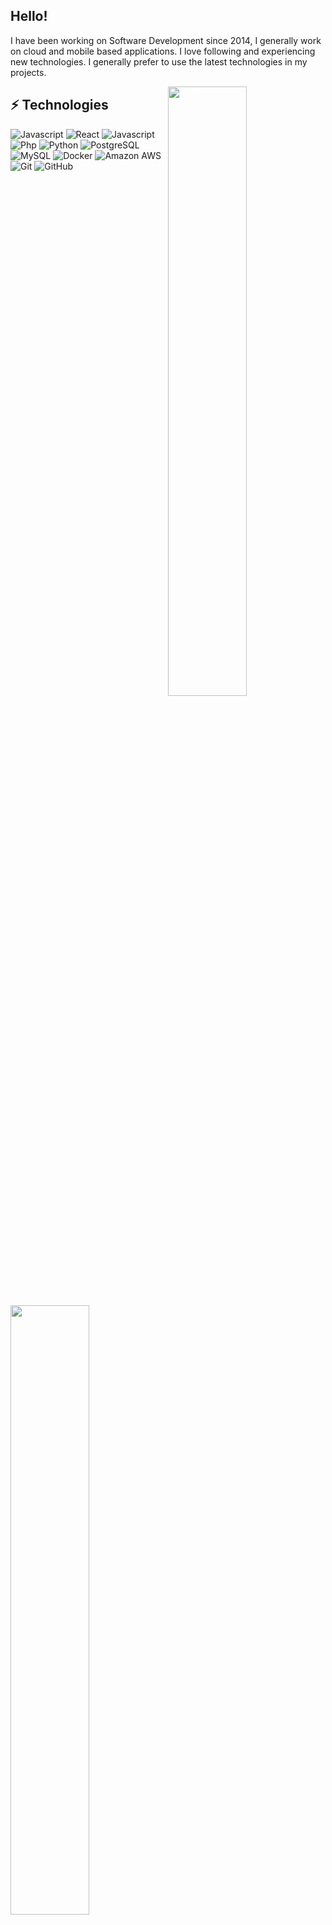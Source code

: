 ## Hello!

I have been working on Software Development since 2014, I generally work on cloud and mobile based applications. I love following and experiencing new technologies. I generally prefer to use the latest technologies in my projects.



<img align="right" src="https://github-readme-stats.vercel.app/api/top-langs/?username=thevobos&layout=compact&theme=radical" alt="" data-canonical-src="https://github-readme-stats.vercel.app/api/top-langs/?username=thevobos&layout=compact&theme=radical"  height="50%" />

<img align="left" src="https://github-readme-stats.vercel.app/api?username=thevobos&show_icons=true&theme=radical" alt="" data-canonical-src="https://github-readme-stats.vercel.app/api?username=thevobos&show_icons=true&theme=radical"  height="50%" />


## ⚡ Technologies

![Javascript](https://img.shields.io/badge/-Centos-black?style=flat-square&logo=Centos)
![React](https://img.shields.io/badge/-React-black?style=flat-square&logo=React)
![Javascript](https://img.shields.io/badge/-Php-black?style=flat-square&logo=Javascript)
![Php](https://img.shields.io/badge/-Php-black?style=flat-square&logo=Php)
![Python](https://img.shields.io/badge/-Python-black?style=flat-square&logo=Python)
![PostgreSQL](https://img.shields.io/badge/-PostgreSQL-black?style=flat-square&logo=postgresql)
![MySQL](https://img.shields.io/badge/-MySQL-black?style=flat-square&logo=mysql)
![Docker](https://img.shields.io/badge/-Docker-black?style=flat-square&logo=docker)
![Amazon AWS](https://img.shields.io/badge/Amazon%20AWS-black?style=flat-square&logo=amazon-aws)
![Git](https://img.shields.io/badge/-Git-black?style=flat-square&logo=git)
![GitHub](https://img.shields.io/badge/-GitHub-black?style=flat-square&logo=github)
 
